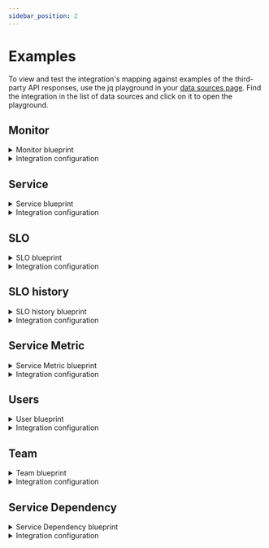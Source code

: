 ```yaml
---
sidebar_position: 2
---
```


# Examples

To view and test the integration's mapping against examples of the third-party API responses, use the jq playground in your [data sources page](https://app.getport.io/settings/data-sources). Find the integration in the list of data sources and click on it to open the playground.

## Monitor

<details>
<summary>Monitor blueprint</summary>

```json showLineNumbers
{
  "identifier": "datadogMonitor",
  "description": "This blueprint represents a datadog monitor",
  "title": "Datadog Monitor",
  "icon": "Datadog",
  "schema": {
    "properties": {
      "monitorType": {
        "type": "string",
        "title": "Monitor Type"
      },
      "tags": {
        "type": "array",
        "title": "Tags"
      },
      "overallState": {
        "type": "string",
        "title": "Overall state",
        "enum": [
          "Alert",
          "Ignored",
          "No Data",
          "OK",
          "Skipped",
          "Unknown",
          "Warn"
        ],
        "enumColors": {
          "Alert": "red",
          "Ignored": "darkGray",
          "No Data": "lightGray",
          "OK": "green",
          "Skipped": "yellow",
          "Unknown": "purple",
          "Warn": "orange"
        }
      },
      "priority": {
        "type": "string",
        "title": "Priority"
      },
      "thresholds": {
        "type": "object",
        "title": "Thresholds"
      },
      "createdBy": {
        "type": "string",
        "title": "Creator"
      },
      "createdAt": {
        "title": "Created At",
        "type": "string",
        "format": "date-time"
      },
      "updatedAt": {
        "title": "Updated At",
        "type": "string",
        "format": "date-time"
      }
    },
    "required": []
  },
  "mirrorProperties": {},
  "calculationProperties": {},
  "relations": {}
}
```

</details>

<details>
<summary>Integration configuration</summary>

```yaml showLineNumbers
createMissingRelatedEntities: true
deleteDependentEntities: true
resources:
  - kind: monitor
    selector:
      query: "true"
    port:
      entity:
        mappings:
          blueprint: '"datadogMonitor"'
          identifier: .id | tostring
          title: .name
          properties:
            tags: .tags
            monitorType: .type
            overallState: .overall_state
            thresholds: .thresholds
            priority: .priority
            createdBy: .creator.email
            createdAt: .created
            updatedAt: .modified
```

</details>

## Service

<details>
<summary>Service blueprint</summary>

```json showLineNumbers
{
  "identifier": "datadogService",
  "description": "This blueprint represents a Datadog service",
  "title": "Datadog Service",
  "icon": "Datadog",
  "schema": {
    "properties": {
      "application": {
        "title": "Application",
        "type": "string"
      },
      "description": {
        "title": "Description",
        "type": "string"
      },
      "tags": {
        "type": "array",
        "items": {
          "type": "string"
        },
        "title": "Tags"
      },
      "languages": {
        "items": {
          "type": "string"
        },
        "title": "Languages",
        "type": "array"
      },
      "type": {
        "title": "Type",
        "type": "string",
        "enum": [
          "web",
          "db",
          "custom",
          "cache",
          "function",
          "browser",
          "mobile"
        ],
        "enumColors": {
          "web": "lightGray",
          "db": "lightGray",
          "custom": "lightGray",
          "cache": "lightGray",
          "function": "lightGray",
          "browser": "lightGray",
          "mobile": "lightGray"
        }
      },
      "owners": {
        "type": "array",
        "title": "Service Owners",
        "items": {
          "type": "string"
        }
      },
      "links": {
        "title": "Service Links",
        "type": "array",
        "description": "Links to external resources and repositories",
        "items": {
          "type": "string",
          "format": "url"
        }
      }
    },
    "required": []
  },
  "mirrorProperties": {},
  "calculationProperties": {},
  "aggregationProperties": {},
  "relations": {}
}
```

</details>

<details>
<summary>Integration configuration</summary>

```yaml showLineNumbers
createMissingRelatedEntities: true
deleteDependentEntities: true
resources:
  - kind: service
    selector:
      query: "true"
    port:
      entity:
        mappings:
          blueprint: '"datadogService"'
          identifier: .attributes.schema."dd-service"
          title: .attributes.schema."dd-service"
          properties:
            application: .attributes.schema.application
            languages: .attributes.schema.languages
            description: .attributes.schema.description
            tags: .attributes.schema.tags
            type: .attributes.schema.type
            links: .attributes.schema.links | map(.url)
            owners: '[.attributes.schema.contacts[] | select(.type == "email") | .contact]'
```

</details>

## SLO

<details>
<summary>SLO blueprint</summary>

```json showLineNumbers
{
  "identifier": "datadogSlo",
  "description": "This blueprint represents a datadog SLO",
  "title": "Datadog SLO",
  "icon": "Datadog",
  "schema": {
    "properties": {
      "tags": {
        "type": "array",
        "title": "Tags"
      },
      "sloType": {
        "title": "Type",
        "type": "string"
      },
      "description": {
        "title": "Description",
        "type": "string"
      },
      "warningThreshold": {
        "icon": "DefaultProperty",
        "title": "Warning Threshold",
        "type": "number"
      },
      "targetThreshold": {
        "icon": "DefaultProperty",
        "title": "Target Threshold",
        "type": "number"
      },
      "createdAt": {
        "title": "Created At",
        "type": "string",
        "format": "date-time"
      },
      "updatedAt": {
        "title": "Updated At",
        "type": "string",
        "format": "date-time"
      },
      "createdBy": {
        "title": "Creator",
        "type": "string"
      }
    },
    "required": []
  },
  "mirrorProperties": {},
  "calculationProperties": {},
  "aggregationProperties": {
    "sli_average": {
      "title": "SLI Average",
      "type": "number",
      "target": "datadogSloHistory",
      "calculationSpec": {
        "func": "average",
        "averageOf": "total",
        "property": "sliValue",
        "measureTimeBy": "$createdAt",
        "calculationBy": "property"
      }
    }
  },
  "relations": {
    "monitors": {
      "title": "SLO Monitors",
      "description": "The monitors tracking this SLO",
      "target": "datadogMonitor",
      "required": false,
      "many": true
    },
    "services": {
      "title": "Services",
      "description": "The services tracked by this SLO",
      "target": "datadogService",
      "required": false,
      "many": true
    }
  }
}
```

</details>

<details>
<summary>Integration configuration</summary>

```yaml showLineNumbers
createMissingRelatedEntities: true
deleteDependentEntities: true
resources:
  - kind: slo
    selector:
      query: "true"
    port:
      entity:
        mappings:
          identifier: .id | tostring
          title: .name
          blueprint: '"datadogSlo"'
          properties:
            tags: .tags
            sloType: .type
            description: .description
            warningThreshold: .warning_threshold
            targetThreshold: .target_threshold
            createdBy: .creator.email
            createdAt: .created_at | todate
            updatedAt: .modified_at | todate
          relations:
            monitors: .monitor_ids | map(tostring)
            services: >-
              .monitor_tags + .tags | map(select(startswith("service:"))) |
              unique | map(split(":")[1])
```

:::tip Service Relation
Based on the [best practices for tagging infrastructure](https://www.datadoghq.com/blog/tagging-best-practices/), the default mapping connects SLOs to services using tags that starts with the `service` keyword.
:::

</details>

## SLO history

<details>
<summary>SLO history blueprint</summary>

```json showLineNumbers
{
  "identifier": "datadogSloHistory",
  "description": "This blueprint represents a datadog SLO history",
  "title": "Datadog SLO History",
  "icon": "Datadog",
  "schema": {
    "properties": {
      "monitor_type": {
        "icon": "DefaultProperty",
        "title": "Type",
        "type": "string"
      },
      "sliValue": {
        "icon": "DefaultProperty",
        "title": "SLI Value",
        "type": "number"
      },
      "sampling_start_date": {
        "icon": "DefaultProperty",
        "type": "string",
        "title": "Sampling Start Date",
        "format": "date-time"
      },
      "sampling_end_date": {
        "icon": "DefaultProperty",
        "type": "string",
        "title": "Sampling End Date",
        "format": "date-time"
      }
    },
    "required": []
  },
  "mirrorProperties": {
    "slo_target": {
      "title": "SLO Target",
      "path": "slo.targetThreshold"
    },
    "slo_warning_threshold": {
      "title": "SLO Warning Threshold",
      "path": "slo.warningThreshold"
    }
  },
  "calculationProperties": {},
  "aggregationProperties": {},
  "relations": {
    "slo": {
      "title": "SLO",
      "description": "The SLO to which this history belongs to",
      "target": "datadogSlo",
      "required": false,
      "many": false
    }
  }
}
```

</details>

<details>
<summary>Integration configuration</summary>

:::tip Configuration Options
The SLO history selector supports two time-related configurations:

- `timeframe`: How many days to look back for each SLO history data point. Must be greater than 0 (default: 7 days)
- `periodOfTimeInMonths`: How far back in time to fetch SLO history. Must be between 1-12 months (default: 6 months)
:::

```yaml showLineNumbers
createMissingRelatedEntities: true
deleteDependentEntities: true
resources:
  - kind: sloHistory
    selector:
      query: "true"
      timeframe: 7
      periodOfTimeInMonths: 6
    port:
      entity:
        mappings:
          identifier: .slo.id | tostring
          title: .slo.name
          blueprint: '"datadogSloHistory"'
          properties:
            monitory_type: .type
            sampling_start_date: .from_ts | todate
            sampling_end_date: .to_ts | todate
            sliValue: .overall.sli_value
          relations:
            slo: .slo.id
```

</details>

## Service Metric

<details>
<summary>Service Metric blueprint</summary>

```json showLineNumbers
{
  "identifier": "datadogServiceMetric",
  "description": "This blueprint represents a Datadog service metric",
  "title": "Datadog Service Metric",
  "icon": "Datadog",
  "schema": {
    "properties": {
      "query": {
        "type": "string",
        "title": "Query",
        "description": "The Datadog query used to retrieve this metric"
      },
      "series": {
        "type": "array",
        "title": "Series",
        "description": "Array containing detailed information about the metric series"
      },
      "res_type": {
        "type": "string",
        "title": "Response Type",
        "description": "The type of response from the Datadog API"
      },
      "from_date": {
        "type": "string",
        "format": "date-time",
        "title": "From Date",
        "description": "Unix timestamp of the start of the queried time period"
      },
      "to_date": {
        "type": "string",
        "format": "date-time",
        "title": "To Date",
        "description": "Unix timestamp of the end of the queried time period"
      },
      "env": {
        "type": "string",
        "title": "Environment",
        "description": "The environment of the service"
      }
    },
    "required": []
  },
  "mirrorProperties": {},
  "calculationProperties": {},
  "relations": {
    "service": {
      "title": "Service",
      "description": "The service associated with this query",
      "target": "datadogService",
      "required": false,
      "many": false
    }
  }
}
```

</details>

<details>
<summary>Integration configuration</summary>

:::tip Configuration Mapping for Flexible Metric Fetching
The `datadogSelector` section within each `serviceMetric` resource demonstrates how to fetch multiple metrics (e.g., `system.mem.used`, `system.disk.used`) from Datadog with a variety of filters. You can control the:

- **Metric:** Specify the exact metric name (e.g., `avg:system.mem.used`)
- **Environment:** Filter by specific environments (e.g., `prod`, or use `*` for all)
- **Service:** Filter by specific services in your [datadog service catalog](https://docs.datadoghq.com/service_catalog/) (use `*` for all)
- **Timeframe:** Define the time range for data retrieval (in minutes)

This configuration allows you to tailor your data fetching to specific needs and scenarios.

**Note**: The `env` and `service` filters let you specify custom tag names in your Datadog account. For example, your service tag could be `servicename`, and your environment tag could be `envt` or `environment`.
:::

```yaml showLineNumbers
createMissingRelatedEntities: true
deleteDependentEntities: true
resources:
  - kind: serviceMetric
    selector:
      query: "true"
      datadogSelector:
        metric: "avg:system.mem.used"
        env:
          tag: env
          value: "*"
        service:
          tag: servicename
          value: "*"
        timeframe: 10
    port:
      entity:
        mappings:
          blueprint: '"datadogServiceMetric"'
          identifier: .__query_id
          title: .query
          properties:
            query: .__query
            series: .series
            res_type: .res_type
            from_date: ".from_date / 1000 | todate"
            to_date: ".to_date / 1000 | todate"
            env: .__env
          relations:
            service: .__service
  - kind: serviceMetric
    selector:
      query: "true"
      datadogSelector:
        metric: "avg:system.disk.used"
        env:
          tag: env
          value: "prod"
        service:
          tag: servicename
          value: "*"
        timeframe: 5
    port:
      entity:
        mappings:
          blueprint: '"datadogServiceMetric"'
          identifier: .__query_id
          title: .query
          properties:
            query: .__query
            series: .series
            res_type: .res_type
            from_date: ".from_date / 1000 | todate"
            to_date: ".to_date / 1000 | todate"
            env: .__env
          relations:
            service: .__service
```

:::tip Service Relation
Based on the [best practices for tagging infrastructure](https://www.datadoghq.com/blog/tagging-best-practices/), the default JQ maps service metrics to services using tags that starts with the `service` keyword
:::

</details>

## Users

<details>
<summary>User blueprint</summary>

```json showLineNumbers
{
  "identifier": "datadogUser",
  "description": "This blueprint represents a Datadog user account. Users can be assigned to teams, granted specific permissions, and can interact with various Datadog features based on their access levels.",
  "title": "Datadog User",
  "icon": "Datadog",
  "schema": {
    "properties": {
      "email": {
        "type": "string",
        "format": "email",
        "title": "Email",
        "description": "The email address associated with the user account"
      },
      "handle": {
        "type": "string",
        "title": "Handle",
        "description": "The unique handle identifier for the user within Datadog"
      },
      "status": {
        "type": "string",
        "title": "Status",
        "description": "The current status of the user account (e.g., active, pending, disabled)"
      },
      "disabled": {
        "type": "boolean",
        "title": "Disabled",
        "description": "Indicates whether the user account is currently disabled"
      },
      "verified": {
        "type": "boolean",
        "title": "Verified",
        "description": "Indicates whether the user's email address has been verified"
      },
      "createdAt": {
        "type": "string",
        "format": "date-time",
        "title": "Created At",
        "description": "The timestamp when the user account was created"
      }
    },
    "required": []
  }
}
```

</details>

<details>
<summary>Integration configuration</summary>

```yaml showLineNumbers
deleteDependentEntities: true
createMissingRelatedEntities: true
resources:
  - kind: user
    selector:
      query: "true"
    port:
      entity:
        mappings:
          identifier: .id | tostring
          title: .attributes.name
          blueprint: '"datadogUser"'
          properties:
            email: .attributes.email
            handle: .attributes.handle
            status: .attributes.status
            disabled: .attributes.disabled
            verified: .attributes.verified
            createdAt: .attributes.created_at | todate
```

</details>

## Team

<details>
<summary>Team blueprint</summary>

```json showLineNumbers
{
    "identifier": "datadogTeam",
    "description": "This blueprint represents a Datadog team",
    "title": "Datadog Team",
    "icon": "Datadog",
    "schema": {
      "properties": {
        "description": {
          "type": "string",
          "title": "Description",
          "description": "A description of the team's purpose and responsibilities"
        },
        "handle": {
          "type": "string",
          "title": "Handle",
          "description": "The unique handle identifier for the team within Datadog"
        },
        "userCount": {
          "type": "number",
          "title": "User Count",
          "description": "The total number of users that are members of this team"
        },
        "summary": {
          "type": "string",
          "title": "Summary",
          "description": "A brief summary of the team's purpose or main responsibilities"
        },
        "createdAt": {
          "type": "string",
          "format": "date-time",
          "title": "Created At",
          "description": "The timestamp when the team was created"
        }
      },
      "required": []
    },
    "mirrorProperties": {},
    "calculationProperties": {},
    "aggregationProperties": {},
    "relations": {
      "members": {
        "target": "datadogUser",
        "title": "Members",
        "description": "Users who are members of this team",
        "many": true,
        "required": false
      }
    }
  }
```

</details>

<details>
<summary>Integration configuration</summary>

```yaml showLineNumbers
  - kind: team
    selector:
      query: 'true'
      includeMembers: 'true'
    port:
      entity:
        mappings:
          identifier: .id | tostring
          title: .attributes.name
          blueprint: '"datadogTeam"'
          properties:
            description: .attributes.description
            handle: .attributes.handle
            userCount: .attributes.user_count
            summary: .attributes.summary
            createdAt: .attributes.created_at | todate
          relations:
            members: if .__members then [.__members[] | .id] else [] end
```

</details>

## Service Dependency

<details>
<summary>Service Dependency blueprint</summary>

```json showLineNumbers
{
    "identifier": "datadogServiceDependency",
    "description": "This blueprint represents a dependency relationship between Datadog services, where one service calls another.",
    "title": "Datadog Service Dependency",
    "icon": "Datadog",
    "schema": {
      "properties": {
        "sourceService": {
          "type": "string",
          "title": "Source Service",
          "description": "The service that is making the call (depends on other services)"
        },
        "calledServices": {
          "type": "array",
          "title": "Called Services",
          "description": "List of services that are called by the source service",
          "items": {
            "type": "string"
          }
        },
        "description": {
          "type": "string",
          "title": "Description",
          "description": "A description of the dependency relationship"
        }
      },
      "required": ["sourceService"]
    },
    "mirrorProperties": {},
    "calculationProperties": {},
    "aggregationProperties": {},
    "relations": {
      "source": {
        "target": "datadogService",
        "title": "Source Service",
        "description": "The service that is making the call",
        "many": false,
        "required": true
      },
      "targets": {
        "target": "datadogService",
        "title": "Called Services",
        "description": "The services that are called by the source service",
        "many": true,
        "required": false
      }
    }
  }
```

</details>

<details>
<summary>Integration configuration</summary>

```yaml showLineNumbers
- kind: serviceDependency
    selector:
      query: "true"
    port:
      entity:
        mappings:
          identifier: .sourceService
          title: .sourceService
          blueprint: '"datadogServiceDependency"'
          properties:
            sourceService: .sourceService
            calledServices: .calledServices
            description: .description
          relations:
            source: .sourceService
            targets: .calledServices
```

</details>
